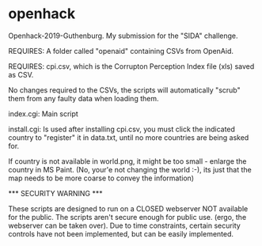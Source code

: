 # openhack
Openhack-2019-Guthenburg. My submission for the "SIDA" challenge.

REQUIRES: A folder called "openaid" containing CSVs from OpenAid.

REQUIRES: cpi.csv, which is the Corrupton Perception Index file (xls) saved as CSV.

No changes required to the CSVs, the scripts will automatically "scrub" them from any faulty data when loading them.

index.cgi: Main script

install.cgi: Is used after installing cpi.csv, you must click the indicated country to "register" it in data.txt, until no more countries are being asked for.

If country is not available in world.png, it might be too small - enlarge the country in MS Paint.
(No, your'e not changing the world :-), its just that the map needs to be more coarse to convey the information)

*** SECURITY WARNING ***

These scripts are designed to run on a CLOSED webserver NOT available for the public. The scripts aren't secure enough for public use.
(ergo, the webserver can be taken over).
Due to time constraints, certain security controls have not been implemented, but can be easily implemented.
